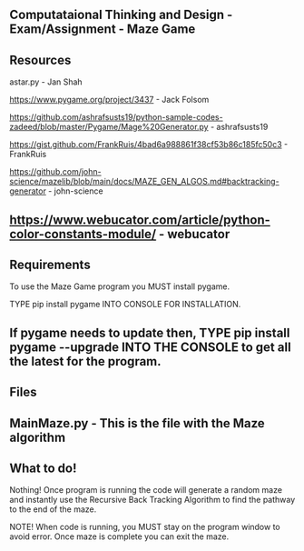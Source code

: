 Computataional Thinking and Design - Exam/Assignment -  Maze Game
---------------------------------------------------------

Resources 
--------------------------------------------------------
astar.py - Jan Shah

https://www.pygame.org/project/3437 - Jack Folsom

https://github.com/ashrafsusts19/python-sample-codes-zadeed/blob/master/Pygame/Mage%20Generator.py - ashrafsusts19

https://gist.github.com/FrankRuis/4bad6a988861f38cf53b86c185fc50c3 - FrankRuis

https://github.com/john-science/mazelib/blob/main/docs/MAZE_GEN_ALGOS.md#backtracking-generator - john-science

https://www.webucator.com/article/python-color-constants-module/ - webucator
-------------------------------------------------------------

Requirements
-------------------------------------------------------------
To use the Maze Game program you MUST install pygame.

TYPE pip install pygame INTO CONSOLE FOR INSTALLATION.

If pygame needs to update then, TYPE pip install pygame     --upgrade INTO THE CONSOLE to get all the latest for the program. 
-------------------------------------------------------------
Files 
------------------------------------------------------------
MainMaze.py - This is the file with the Maze algorithm 
-------------------------------------------------------------
What to do!
------------------------------------------------------------
Nothing! Once program is running the code will generate a random maze and instantly use the Recursive Back Tracking Algorithm to find the pathway to the end of the maze.

NOTE! When code is running, you MUST stay on the program window to avoid error. Once maze is complete you can exit the maze. 
